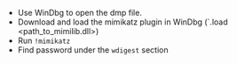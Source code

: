 - Use WinDbg to open the dmp file.
- Download and load the mimikatz plugin in WinDbg (`.load <path_to_mimilib.dll>)
-  Run `!mimikatz`
- Find password under the `wdigest` section
